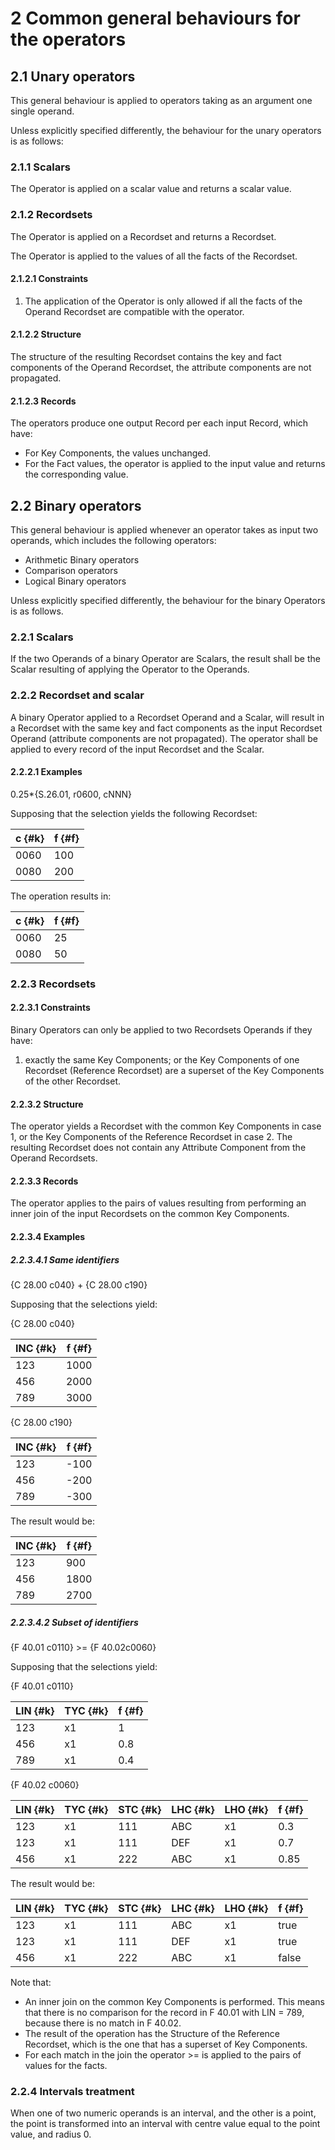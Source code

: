 # 2 Common general behaviours for the operators

## 2.1 Unary operators

This general behaviour is applied to operators taking as an argument one single operand.

Unless explicitly specified differently, the behaviour for the unary operators is as follows:

### 2.1.1 Scalars

The Operator is applied on a scalar value and returns a scalar value.

### 2.1.2 Recordsets

The Operator is applied on a Recordset and returns a Recordset.

The Operator is applied to the values of all the facts of the Recordset.

#### 2.1.2.1 Constraints

1. The application of the Operator is only allowed if all the facts of the Operand Recordset are compatible with the operator.

#### 2.1.2.2 Structure

The structure of the resulting Recordset contains the key and fact components of the Operand Recordset, the attribute components are not propagated.

#### 2.1.2.3 Records

The operators produce one output Record per each input Record, which have:
- For Key Components, the values unchanged.
- For the Fact values, the operator is applied to the input value and returns the corresponding value.

## 2.2 Binary operators

This general behaviour is applied whenever an operator takes as input two operands, which includes the following operators:
- Arithmetic Binary operators
- Comparison operators  
- Logical Binary operators

Unless explicitly specified differently, the behaviour for the binary Operators is as follows.

### 2.2.1 Scalars

If the two Operands of a binary Operator are Scalars, the result shall be the Scalar resulting of applying the Operator to the Operands.

### 2.2.2 Recordset and scalar

A binary Operator applied to a Recordset Operand and a Scalar, will result in a Recordset with the same key and fact components as the input Recordset Operand (attribute components are not propagated). The operator shall be applied to every record of the input Recordset and the Scalar.

#### 2.2.2.1 Examples

0.25*{S.26.01, r0600, cNNN}

Supposing that the selection yields the following Recordset:

| c {#k} | f {#f} |
|--------|--------|
| 0060   | 100    |
| 0080   | 200    |

The operation results in:

| c {#k} | f {#f} |
|--------|--------|
| 0060   | 25     |
| 0080   | 50     |

### 2.2.3 Recordsets

#### 2.2.3.1 Constraints

Binary Operators can only be applied to two Recordsets Operands if they have:

1. exactly the same Key Components; or the Key Components of one Recordset (Reference Recordset) are a superset of the Key Components of the other Recordset.

#### 2.2.3.2 Structure

The operator yields a Recordset with the common Key Components in case 1, or the Key Components of the Reference Recordset in case 2. The resulting Recordset does not contain any Attribute Component from the Operand Recordsets.

#### 2.2.3.3 Records

The operator applies to the pairs of values resulting from performing an inner join of the input Recordsets on the common Key Components.

#### 2.2.3.4 Examples

##### 2.2.3.4.1 Same identifiers

{C 28.00 c040} + {C 28.00 c190}

Supposing that the selections yield:

{C 28.00 c040}

| INC {#k} | f {#f} |
|----------|--------|
| 123      | 1000   |
| 456      | 2000   |
| 789      | 3000   |

{C 28.00 c190}

| INC {#k} | f {#f} |
|----------|--------|
| 123      | -100   |
| 456      | -200   |
| 789      | -300   |

The result would be:

| INC {#k} | f {#f} |
|----------|--------|
| 123      | 900    |
| 456      | 1800   |
| 789      | 2700   |

##### 2.2.3.4.2 Subset of identifiers

{F 40.01 c0110} >= {F 40.02c0060}

Supposing that the selections yield:

{F 40.01 c0110}

| LIN {#k} | TYC {#k} | f {#f} |
|----------|----------|--------|
| 123      | x1       | 1      |
| 456      | x1       | 0.8    |
| 789      | x1       | 0.4    |

{F 40.02 c0060}

| LIN {#k} | TYC {#k} | STC {#k} | LHC {#k} | LHO {#k} | f {#f} |
|----------|----------|----------|----------|----------|--------|
| 123      | x1       | 111      | ABC      | x1       | 0.3    |
| 123      | x1       | 111      | DEF      | x1       | 0.7    |
| 456      | x1       | 222      | ABC      | x1       | 0.85   |

The result would be:

| LIN {#k} | TYC {#k} | STC {#k} | LHC {#k} | LHO {#k} | f {#f} |
|----------|----------|----------|----------|----------|--------|
| 123      | x1       | 111      | ABC      | x1       | true   |
| 123      | x1       | 111      | DEF      | x1       | true   |
| 456      | x1       | 222      | ABC      | x1       | false  |

Note that:
- An inner join on the common Key Components is performed. This means that there is no comparison for the record in F 40.01 with LIN = 789, because there is no match in F 40.02.
- The result of the operation has the Structure of the Reference Recordset, which is the one that has a superset of Key Components.
- For each match in the join the operator >= is applied to the pairs of values for the facts.

### 2.2.4 Intervals treatment

When one of two numeric operands is an interval, and the other is a point, the point is transformed into an interval with centre value equal to the point value, and radius 0.